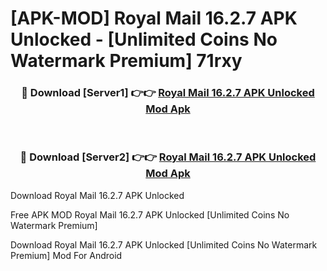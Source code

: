 # [APK-MOD] Royal Mail 16.2.7 APK Unlocked - [Unlimited Coins No Watermark Premium] 71rxy



<div align="center">
<h3>🔴 Download [Server1] 👉👉 <a href="https://momento.my/?title=Royal_Mail_16.2.7_APK_Unlocked">Royal Mail 16.2.7 APK Unlocked Mod Apk</a></h3><br>

<h3>🔴 Download [Server2] 👉👉 <a href="https://momento.my/?title=Royal_Mail_16.2.7_APK_Unlocked">Royal Mail 16.2.7 APK Unlocked Mod Apk</a></h3>
</div>



Download Royal Mail 16.2.7 APK Unlocked 

Free APK MOD Royal Mail 16.2.7 APK Unlocked [Unlimited Coins No Watermark Premium]

Download Royal Mail 16.2.7 APK Unlocked [Unlimited Coins No Watermark Premium] Mod For Android
